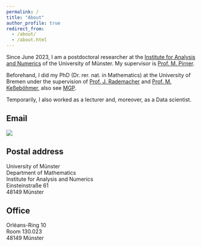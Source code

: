```yaml
---
permalink: /
title: "About"
author_profile: true
redirect_from: 
  - /about/
  - /about.html
---
```

Since June 2023, I am a postdoctoral researcher at the [Institute for Analysis and Numerics](https://www.uni-muenster.de/AMM/en/index.shtml) of the University of Münster. My supervisor is [Prof. M. Pirner](https://www.uni-muenster.de/AMM/en/Pirner/index.shtml).

Beforehand, I did my PhD (Dr. rer. nat. in Mathematics) at the University of Bremen under the supervision of [Prof. J. Rademacher](https://www.math.uni-hamburg.de/en/forschung/bereiche/am/ang-dynamische-systeme/personen/rademacher-jens.html) and [Prof. M. Keßeböhmer](https://www.uni-bremen.de/dynsys/members/prof-dr-marc-kesseboehmer), also see [MGP](https://www.genealogy.math.ndsu.nodak.edu/id.php?id=277103).

Temporarily, I also worked as a lecturer and, moreover, as a Data scientist.

<h2>Email</h2>
<img src='https://MailPNG.de?string=dennis.ulbrich(X)uni-muenster.de&size=10'>
<h2>Postal address</h2>
University of Münster<br>
Department of Mathematics<br>
Institute for Analysis and Numerics<br>
Einsteinstraße 61<br>
48149 Münster

<h2>Office</h2>
Orléans-Ring 10<br>
Room 130.023<br>
48149 Münster


 

